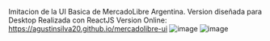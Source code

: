 Imitacion de la UI Basica de MercadoLibre Argentina.
Version diseñada para Desktop
Realizada con ReactJS
Version Online: https://agustinsilva20.github.io/mercadolibre-ui
![image](https://user-images.githubusercontent.com/99741281/169603152-70a26972-c6c8-425a-8e6b-61ca6f6d8f91.png)
![image](https://user-images.githubusercontent.com/99741281/169603202-c62f1256-8219-4801-9a53-e41f3e0f3559.png)
